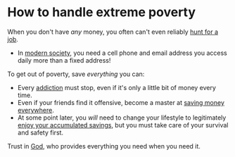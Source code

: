 
# How to handle extreme poverty

When you don't have *any* money, you often can't even reliably [hunt for a job](jobs-3_image.md).

- In [modern society](image-modern.md), you need a cell phone and email address you access daily more than a fixed address!

To get out of poverty, save *everything* you can:

- Every [addiction](addiction.md) must stop, even if it's only a little bit of money every time.
- Even if your friends find it offensive, become a master at [saving money everywhere](/saving/).
- At some point later, you *will* need to change your lifestyle to legitimately [enjoy your accumulated savings](fun.md), but you must take care of your survival and safety first.

Trust in [God](god.md), who provides everything you need when you need it.
